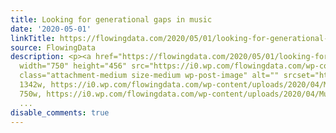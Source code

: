```yaml
---
title: Looking for generational gaps in music
date: '2020-05-01'
linkTitle: https://flowingdata.com/2020/05/01/looking-for-generational-gaps-in-music/
source: FlowingData
description: <p><a href="https://flowingdata.com/2020/05/01/looking-for-generational-gaps-in-music/"><img
  width="750" height="456" src="https://i0.wp.com/flowingdata.com/wp-content/uploads/2020/04/Music-gaps-1.png?fit=750%2C456&amp;ssl=1"
  class="attachment-medium size-medium wp-post-image" alt="" srcset="https://i0.wp.com/flowingdata.com/wp-content/uploads/2020/04/Music-gaps-1.png?w=1342&amp;ssl=1
  1342w, https://i0.wp.com/flowingdata.com/wp-content/uploads/2020/04/Music-gaps-1.png?resize=750%2C456&amp;ssl=1
  750w, https://i0.wp.com/flowingdata.com/wp-content/uploads/2020/04/Music-gaps-1.png?resize=1090%2C66
  ...
disable_comments: true
---
```

<p><a href="https://flowingdata.com/2020/05/01/looking-for-generational-gaps-in-music/"><img width="750" height="456" src="https://i0.wp.com/flowingdata.com/wp-content/uploads/2020/04/Music-gaps-1.png?fit=750%2C456&amp;ssl=1" class="attachment-medium size-medium wp-post-image" alt="" srcset="https://i0.wp.com/flowingdata.com/wp-content/uploads/2020/04/Music-gaps-1.png?w=1342&amp;ssl=1 1342w, https://i0.wp.com/flowingdata.com/wp-content/uploads/2020/04/Music-gaps-1.png?resize=750%2C456&amp;ssl=1 750w, https://i0.wp.com/flowingdata.com/wp-content/uploads/2020/04/Music-gaps-1.png?resize=1090%2C66 ...
